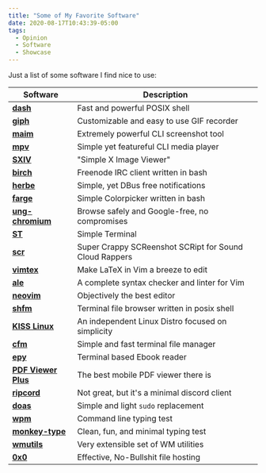 ```yaml
---
title: "Some of My Favorite Software"
date: 2020-08-17T10:43:39-05:00
tags:
  - Opinion
  - Software
  - Showcase
---
```


Just a list of some software I find nice to use:

| Software                                                               | Description                                            |
|------------------------------------------------------------------------|--------------------------------------------------------|
|**[dash](https://wiki.archlinux.org/index.php/Dash)**                   | Fast and powerful POSIX shell                          |
|**[giph](https://github.com/phisch/giph)**                              | Customizable and easy to use GIF recorder              |
|**[maim](https://github.com/naelstrof/maim)**                           | Extremely powerful CLI screenshot tool                 |
|**[mpv](https://github.com/mpv-player/mpv)**                            | Simple yet featureful CLI media player                 |
|**[SXIV](https://github.com/muennich/sxiv)**                            | "Simple X Image Viewer"                                |
|**[birch](https://github.com/dylanaraps/birch)**                        | Freenode IRC client written in bash                    |
|**[herbe](https://github.com/dudik/herbe)**                             | Simple, yet DBus free notifications                    |
|**[farge](https://github.com/sdushantha/farge)**                        | Simple Colorpicker written in bash                     |
|**[ung-chromium](https://github.com/Eloston/ungoogled-chromium)**       | Browse safely and Google-free, no compromises          |
|**[ST](https://st.suckless.org/)**                                      | Simple Terminal                                        |
|**[scr](https://github.com/6gk/scr)**                                   | Super Crappy SCReenshot SCRipt for Sound Cloud Rappers |
|**[vimtex](https://github.com/lervag/vimtex)**                          | Make LaTeX in Vim a breeze to edit                     |
|**[ale](https://github.com/dense-analysis/ale)**                        | A complete syntax checker and linter for Vim           |
|**[neovim](https://github.com/neovim/neovim)**                          | Objectively the best editor                            |
|**[shfm](https://github.com/dylanaraps/shfm)**                          | Terminal file browser written in posix shell           |
|**[KISS Linux](https://github.com/kisslinux)**                          | An independent Linux Distro focused on simplicity      |
|**[cfm](https://github.com/WillEccles/cfm)**                            | Simple and fast terminal file manager                  |
|**[epy](https://github.com/wustho/epy)**                                | Terminal based Ebook reader                            |
|**[PDF Viewer Plus](https://github.com/JavaCafe01/PdfViewer)**          | The best mobile PDF viewer there is                    |
|**[ripcord](https://cancel.fm)**                                        | Not great, but it's a minimal discord client           |
|**[doas](https://github.com/slicer69/doas)**                            | Simple and light `sudo` replacement                    |
|**[wpm](https://pypi.org/project/wpm/)**                                | Command line typing test                               |
|**[monkey-type](https://github.com/s0la/orw)**                          | Clean, fun, and minimal typing test                    |
|**[wmutils](https://github.com/wmutils/core)**                          | Very extensible set of WM utilities                    |
|**[0x0](https://github.com/mia-0/0x0)**                                 | Effective, No-Bullshit file hosting                    |
